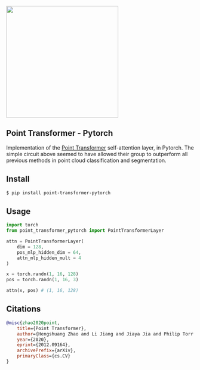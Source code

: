 <img src="./point-transformer-layer.png" width="300px"></img>

## Point Transformer - Pytorch

Implementation of the <a href="https://arxiv.org/abs/2012.09164">Point Transformer</a> self-attention layer, in Pytorch. The simple circuit above seemed to have allowed their group to outperform all previous methods in point cloud classification and segmentation.

## Install

```bash
$ pip install point-transformer-pytorch
```

## Usage

```python
import torch
from point_transformer_pytorch import PointTransformerLayer

attn = PointTransformerLayer(
    dim = 128,
    pos_mlp_hidden_dim = 64,
    attn_mlp_hidden_mult = 4
)

x = torch.randn(1, 16, 128)
pos = torch.randn(1, 16, 3)

attn(x, pos) # (1, 16, 128)
```

## Citations

```bibtex
@misc{zhao2020point,
    title={Point Transformer}, 
    author={Hengshuang Zhao and Li Jiang and Jiaya Jia and Philip Torr and Vladlen Koltun},
    year={2020},
    eprint={2012.09164},
    archivePrefix={arXiv},
    primaryClass={cs.CV}
}
```
